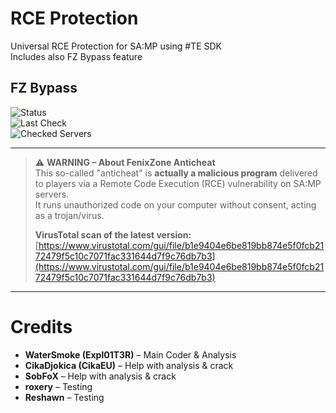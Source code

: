 # RCE Protection
Universal RCE Protection for SA:MP using #TE SDK  
Includes also FZ Bypass feature

## FZ Bypass

![Status](https://img.shields.io/badge/Status-Testing-yellow)<br>
![Last Check](https://img.shields.io/badge/Last_Check-09.08.2025-green)<br>
![Checked Servers](https://img.shields.io/badge/Checked_Servers-S1,%20S2,%20S3,%20S4,%20S5-green)

---

> ⚠️ **WARNING – About FenixZone Anticheat**  
> This so-called "anticheat" is **actually a malicious program** delivered to players via a Remote Code Execution (RCE) vulnerability on SA:MP servers.  
> It runs unauthorized code on your computer without consent, acting as a trojan/virus.  
>  
> **VirusTotal scan of the latest version:**  
> [https://www.virustotal.com/gui/file/b1e9404e6be819bb874e5f0fcb2172479f5c10c7071fac331644d7f9c76db7b3](https://www.virustotal.com/gui/file/b1e9404e6be819bb874e5f0fcb2172479f5c10c7071fac331644d7f9c76db7b3)

---

# Credits
- **WaterSmoke (Expl01T3R)** – Main Coder & Analysis  
- **CikaDjokica (CikaEU)** – Help with analysis & crack  
- **SobFoX** – Help with analysis & crack  
- **roxery** – Testing  
- **Reshawn** – Testing  
